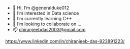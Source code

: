 - 👋 Hi, I’m @generalduke012
- 👀 I’m interested in Data science
- 🌱 I’m currently learning C++
- 💞️ I’m looking to collaborate on ...
- 📫 chiranjeebdas2003@gmail.com

<!---
generalduke012/generalduke012 is a ✨ special ✨ repository because its `README.md` (this file) appears on your GitHub profile.
You can click the Preview link to take a look at your changes.
--->
https://www.linkedin.com/in/chiranjeeb-das-823891223/
